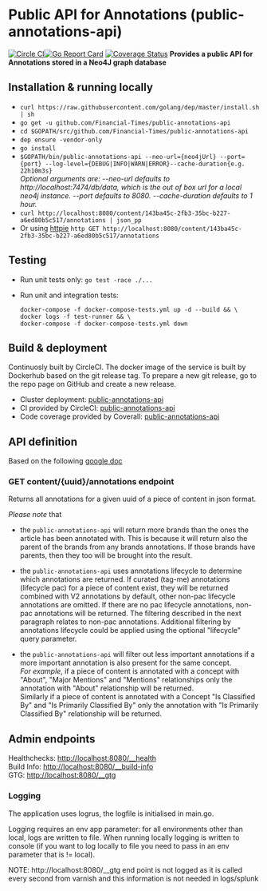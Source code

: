 # Public API for Annotations (public-annotations-api)
[![Circle CI](https://circleci.com/gh/Financial-Times/public-annotations-api.svg?style=shield)](https://circleci.com/gh/Financial-Times/public-annotations-api)[![Go Report Card](https://goreportcard.com/badge/github.com/Financial-Times/public-annotations-api)](https://goreportcard.com/report/github.com/Financial-Times/public-annotations-api) [![Coverage Status](https://coveralls.io/repos/github/Financial-Times/public-annotations-api/badge.svg)](https://coveralls.io/github/Financial-Times/public-annotations-api)
__Provides a public API for Annotations stored in a Neo4J graph database__

## Installation & running locally

* `curl https://raw.githubusercontent.com/golang/dep/master/install.sh | sh`
* `go get -u github.com/Financial-Times/public-annotations-api`
* `cd $GOPATH/src/github.com/Financial-Times/public-annotations-api`
* `dep ensure -vendor-only`
* `go install`
* `$GOPATH/bin/public-annotations-api --neo-url={neo4jUrl} --port={port} --log-level={DEBUG|INFO|WARN|ERROR}--cache-duration{e.g. 22h10m3s}`   
_Optional arguments are:
--neo-url defaults to http://localhost:7474/db/data, which is the out of box url for a local neo4j instance.
--port defaults to 8080.
--cache-duration defaults to 1 hour._
* `curl http://localhost:8080/content/143ba45c-2fb3-35bc-b227-a6ed80b5c517/annotations | json_pp`
* Or using [httpie](https://github.com/jkbrzt/httpie) `http GET http://localhost:8080/content/143ba45c-2fb3-35bc-b227-a6ed80b5c517/annotations`

## Testing

* Run unit tests only: `go test -race ./...`
* Run unit and integration tests: 
    
    ```
    docker-compose -f docker-compose-tests.yml up -d --build && \
    docker logs -f test-runner && \
    docker-compose -f docker-compose-tests.yml down
    ```

## Build & deployment
Continuosly built by CircleCI. The docker image of the service is built by Dockerhub based on the git release tag. 
To prepare a new git release, go to the repo page on GitHub and create a new release.
* Cluster deployment:  [public-annotations-api](https://upp-k8s-jenkins.in.ft.com/job/k8s-deployment/job/apps-deployment/job/public-annotations-api-auto-deploy/)
* CI provided by CircleCI: [public-annotations-api](https://circleci.com/gh/Financial-Times/public-annotations-api)
* Code coverage provided by Coverall: [public-annotations-api](https://coveralls.io/github/Financial-Times/public-annotations-api)

## API definition
Based on the following [google doc](https://docs.google.com/a/ft.com/document/d/1kQH3tk1GhXnupHKdDhkDE5UyJIHm2ssWXW3zjs3g2h8/edit?usp=sharing)

### GET content/{uuid}/annotations endpoint
Returns all annotations for a given uuid of a piece of content in json format.

*Please note* that   
* the `public-annotations-api` will return more brands than the ones the article has been annotated with. 
This is because it will return also the parent of the brands from any brands annotations. 
If those brands have parents, then they too will be brought into the result.

* the `public-annotations-api` uses annotations lifecycle to determine which annotations are returned. If curated (tag-me) annotations (lifecycle pac) for a piece of content exist, they will be returned combined with V2 annotations by default, other non-pac lifecycle annotations are omitted.
If there are no pac lifecycle annotations, non-pac annotations will be returned. The filtering described in the next paragraph relates to non-pac annotations. Additional filtering by annotations lifecycle could be applied using the optional "lifecycle" query parameter.

* the `public-annotations-api` will filter out less important annotations if a more important annotation is also present for the same concept.  
_For example_, if a piece of content is annotated with a concept with "About", "Major Mentions" and "Mentions" relationships 
only the annotation with "About" relationship will be returned.    
Similarly if a piece of content is annotated with a Concept "Is Classified By" and "Is Primarily Classified By"
only the annotation with "Is Primarily Classified By" relationship will be returned.

## Admin endpoints

Healthchecks: [http://localhost:8080/__health](http://localhost:8080/__health)  
Build Info: [http://localhost:8080/__build-info](http://localhost:8080/__build-info)  
GTG: [http://localhost:8080/__gtg](http://localhost:8080/__gtg)

### Logging
The application uses logrus, the logfile is initialised in main.go.

Logging requires an env app parameter: for all environments other than local, logs are written to file. When running locally logging
is written to console (if you want to log locally to file you need to pass in an env parameter that is != local).

NOTE: http://localhost:8080/__gtg end point is not logged as it is called every second from varnish and this information is not needed in logs/splunk
